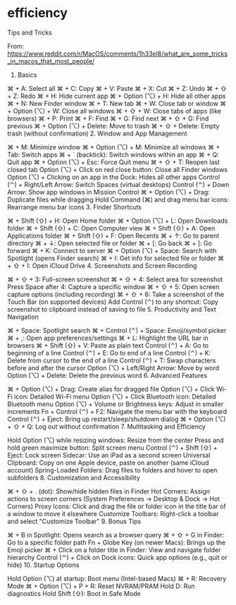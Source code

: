 # efficiency
Tips and Tricks

From: https://www.reddit.com/r/MacOS/comments/1h33el8/what_are_some_tricks_in_macos_that_most_people/

1. Basics

⌘ + A: Select all
⌘ + C: Copy
⌘ + V: Paste
⌘ + X: Cut
⌘ + Z: Undo
⌘ + ⇧ + Z: Redo
⌘ + H: Hide current app
⌘ + Option (⌥) + H: Hide all other apps
⌘ + N: New Finder window
⌘ + T: New tab
⌘ + W: Close tab or window
⌘ + Option (⌥) + W: Close all windows
⌘ + ⇧ + W: Close tabs of apps (like browsers)
⌘ + P: Print
⌘ + F: Find
⌘ + G: Find next
⌘ + ⇧ + G: Find previous
⌘ + Option (⌥) + Delete: Move to trash
⌘ + ⇧ + Delete: Empty trash (without confirmation)
2. Window and App Management

⌘ + M: Minimize window
⌘ + Option (⌥) + M: Minimize all windows
⌘ + Tab: Switch apps
⌘ + ` (backtick): Switch windows within an app
⌘ + Q: Quit app
⌘ + Option (⌥) + Esc: Force Quit menu
⌘ + ⇧ + T: Reopen last closed tab
Option (⌥) + Click on red close button: Close all Finder windows
Option (⌥) + Clicking on an app in the Dock: Hides all other apps
Control (⌃) + Right/Left Arrow: Switch Spaces (virtual desktops)
Control (⌃) + Down Arrow: Show app windows in Mission Control
⌘ + Option (⌥) + Drag: Duplicate files while dragging
Hold Command (⌘) and drag menu bar icons: Rearrange menu bar icons
3. Finder Shortcuts

⌘ + Shift (⇧) + H: Open Home folder
⌘ + Option (⌥) + L: Open Downloads folder
⌘ + Shift (⇧) + C: Open Computer view
⌘ + Shift (⇧) + A: Open Applications folder
⌘ + Shift (⇧) + F: Open Recents
⌘ + ↑: Go to parent directory
⌘ + ↓: Open selected file or folder
⌘ + [: Go back
⌘ + ]: Go forward
⌘ + K: Connect to server
⌘ + Option (⌥) + Space: Search with Spotlight (opens Finder search)
⌘ + I: Get info for selected file or folder
⌘ + ⇧ + I: Open iCloud Drive
4. Screenshots and Screen Recording

⌘ + ⇧ + 3: Full-screen screenshot
⌘ + ⇧ + 4: Select area for screenshot
Press Space after 4: Capture a specific window
⌘ + ⇧ + 5: Open screen capture options (including recording)
⌘ + ⇧ + 6: Take a screenshot of the Touch Bar (on supported devices)
Add Control (⌃) to any shortcut: Copy screenshot to clipboard instead of saving to file
5. Productivity and Text Navigation

⌘ + Space: Spotlight search
⌘ + Control (⌃) + Space: Emoji/symbol picker
⌘ + ,: Open app preferences/settings
⌘ + L: Highlight the URL bar in browsers
⌘ + Shift (⇧) + V: Paste as plain text
Control (⌃) + A: Go to beginning of a line
Control (⌃) + E: Go to end of a line
Control (⌃) + K: Delete from cursor to the end of a line
Control (⌃) + T: Swap characters before and after the cursor
Option (⌥) + Left/Right Arrow: Move by word
Option (⌥) + Delete: Delete the previous word
6. Advanced Features

⌘ + Option (⌥) + Drag: Create alias for dragged file
Option (⌥) + Click Wi-Fi icon: Detailed Wi-Fi menu
Option (⌥) + Click Bluetooth icon: Detailed Bluetooth menu
Option (⌥) + Volume or Brightness keys: Adjust in smaller increments
Fn + Control (⌃) + F2: Navigate the menu bar with the keyboard
Control (⌃) + Eject: Bring up restart/sleep/shutdown dialog
⌘ + Option (⌥) + ⇧ + Q: Log out without confirmation
7. Multitasking and Efficiency

Hold Option (⌥) while resizing windows: Resize from the center
Press and hold green maximize button: Split screen menu
Control (⌃) + Shift (⇧) + Eject: Lock screen
Sidecar: Use an iPad as a second screen
Universal Clipboard: Copy on one Apple device, paste on another (same iCloud account)
Spring-Loaded Folders: Drag files to folders and hover to open subfolders
8. Customization and Accessibility

⌘ + ⇧ + . (dot): Show/hide hidden files in Finder
Hot Corners: Assign actions to screen corners (System Preferences → Desktop & Dock → Hot Corners)
Proxy Icons: Click and drag the file or folder icon in the title bar of a window to move it elsewhere
Customize Toolbars: Right-click a toolbar and select "Customize Toolbar"
9. Bonus Tips

⌘ + B in Spotlight: Opens search as a browser query
⌘ + ⇧ + G in Finder: Go to a specific folder path
Fn + Globe Key (on newer Macs): Brings up the Emoji picker
⌘ + Click on a folder title in Finder: View and navigate folder hierarchy
Control (⌃) + Click on Dock icons: Quick app options (e.g., quit or hide)
10. Startup Options

Hold Option (⌥) at startup: Boot menu (Intel-based Macs)
⌘ + R: Recovery Mode
⌘ + Option (⌥) + P + R: Reset NVRAM/PRAM
Hold D: Run diagnostics
Hold Shift (⇧): Boot in Safe Mode

